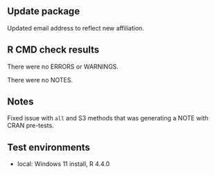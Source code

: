 ## Update package
Updated email address to reflect new affiliation.

## R CMD check results
There were no ERRORS or WARNINGS.

There were no NOTES.

## Notes
Fixed issue with `all` and S3 methods that was generating a NOTE with CRAN pre-tests.

## Test environments
* local: Windows 11 install, R 4.4.0